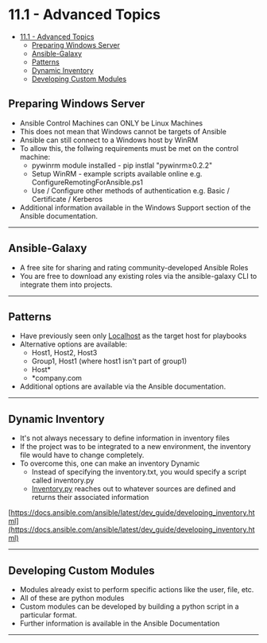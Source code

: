 # 11.1 - Advanced Topics

- [11.1 - Advanced Topics](#111---advanced-topics)
  - [Preparing Windows Server](#preparing-windows-server)
  - [Ansible-Galaxy](#ansible-galaxy)
  - [Patterns](#patterns)
  - [Dynamic Inventory](#dynamic-inventory)
  - [Developing Custom Modules](#developing-custom-modules)

## Preparing Windows Server

- Ansible Control Machines can ONLY be Linux Machines
- This does not mean that Windows cannot be targets of Ansible
- Ansible can still connect to a Windows host by WinRM
- To allow this, the follwing requirements must be met on the control machine:
  - pywinrm module installed - pip instlal "pywinrm≥0.2.2"
  - Setup WinRM - example scripts available online e.g. ConfigureRemotingForAnsible.ps1
  - Use / Configure other methods of authentication e.g. Basic / Certificate / Kerberos
- Additional information available in the Windows Support section of the Ansible documentation.

---

## Ansible-Galaxy

- A free site for sharing and rating community-developed Ansible Roles
- You are free to download any existing roles via the ansible-galaxy CLI to integrate them into projects.

---

## Patterns

- Have previously seen only [Localhost](http://Localhost) as the target host for playbooks
- Alternative options are available:
  - Host1, Host2, Host3
  - Group1, Host1 (where host1 isn't part of group1)
  - Host*
  - *company.com
- Additional options are available via the Ansible documentation.

---

## Dynamic Inventory

- It's not always necessary to define information in inventory files
- If the project was to be integrated to a new environment, the inventory file would have to change completely.
- To overcome this, one can make an inventory Dynamic
  - Instead of specifying the inventory.txt, you would specify a script called inventory.py
  - [Inventory.py](http://Inventory.py) reaches out to whatever sources are defined and returns their associated information

[https://docs.ansible.com/ansible/latest/dev_guide/developing_inventory.html](https://docs.ansible.com/ansible/latest/dev_guide/developing_inventory.html)

---

## Developing Custom Modules

- Modules already exist to perform specific actions like the user, file, etc.
- All of these are python modules
- Custom modules can be developed by building a python script in a particular format.
- Further information is available in the Ansible Documentation

---
